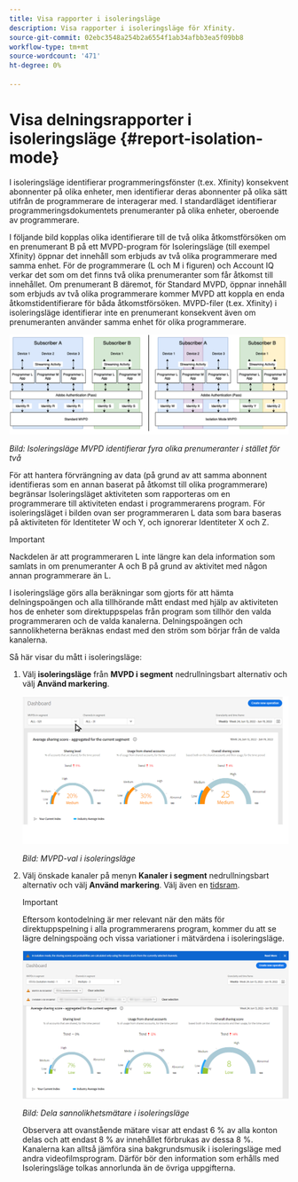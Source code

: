 ```yaml
---
title: Visa rapporter i isoleringsläge
description: Visa rapporter i isoleringsläge för Xfinity.
source-git-commit: 02ebc3548a254b2a6554f1ab34afbb3ea5f09bb8
workflow-type: tm+mt
source-wordcount: '471'
ht-degree: 0%

---
```


# Visa delningsrapporter i isoleringsläge {#report-isolation-mode}

I isoleringsläge identifierar programmeringsfönster (t.ex. Xfinity) konsekvent abonnenter på olika enheter, men identifierar deras abonnenter på olika sätt utifrån de programmerare de interagerar med. I standardläget identifierar programmeringsdokumentets prenumeranter på olika enheter, oberoende av programmerare.

I följande bild kopplas olika identifierare till de två olika åtkomstförsöken om en prenumerant B på ett MVPD-program för Isoleringsläge (till exempel Xfinity) öppnar det innehåll som erbjuds av två olika programmerare med samma enhet. För de programmerare (L och M i figuren) och Account IQ verkar det som om det finns två olika prenumeranter som får åtkomst till innehållet. Om prenumerant B däremot, för Standard MVPD, öppnar innehåll som erbjuds av två olika programmerare kommer MVPD att koppla en enda åtkomstidentifierare för båda åtkomstförsöken. MVPD-filer (t.ex. Xfinity) i isoleringsläge identifierar inte en prenumerant konsekvent även om prenumeranten använder samma enhet för olika programmerare.

![](assets/isolation-diff-new.png)

*Bild: Isoleringsläge MVPD identifierar fyra olika prenumeranter i stället för två*

För att hantera förvrängning av data (på grund av att samma abonnent identifieras som en annan baserat på åtkomst till olika programmerare) begränsar Isoleringsläget aktiviteten som rapporteras om en programmerare till aktiviteten endast i programmerarens program. För isoleringsläget i bilden ovan ser programmeraren L data som bara baseras på aktiviteten för Identiteter W och Y, och ignorerar Identiteter X och Z.

>[!IMPORTANT]
>
> Nackdelen är att programmeraren L inte längre kan dela information som samlats in om prenumeranter A och B på grund av aktivitet med någon annan programmerare än L.

I isoleringsläge görs alla beräkningar som gjorts för att hämta delningspoängen och alla tillhörande mått endast med hjälp av aktiviteten hos de enheter som direktuppspelas från program som tillhör den valda programmeraren och de valda kanalerna.
Delningspoängen och sannolikheterna beräknas endast med den ström som börjar från de valda kanalerna.

Så här visar du mått i isoleringsläge:

1. Välj **isoleringsläge** från **MVPD i segment** nedrullningsbart alternativ och välj **Använd markering**.

   ![](assets/xfinity-in-segment.gif)

   *Bild: MVPD-val i isoleringsläge*

1. Välj önskade kanaler på menyn **Kanaler i segment** nedrullningsbart alternativ och välj **Använd markering**. Välj även en [tidsram](/help/AccountIQ/product-concepts.md#granularity-def).

   >[!IMPORTANT]
   >
   >Eftersom kontodelning är mer relevant när den mäts för direktuppspelning i alla programmerarens program, kommer du att se lägre delningspoäng och vissa variationer i mätvärdena i isoleringsläge.

   ![](assets/aggregate-sharing-isolation.png)

   *Bild: Dela sannolikhetsmätare i isoleringsläge*

   Observera att ovanstående mätare visar att endast 6 % av alla konton delas och att endast 8 % av innehållet förbrukas av dessa 8 %. Kanalerna kan alltså jämföra sina bakgrundsmusik i isoleringsläge med andra videofilmsprogram. Därför bör den information som erhålls med Isoleringsläge tolkas annorlunda än de övriga uppgifterna.
